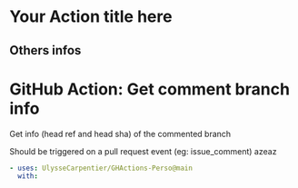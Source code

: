 # Your Action title here

## Others infos

<!-- start branding -->
<!-- end branding -->
<!-- start title -->

# GitHub Action: Get comment branch info

<!-- end title -->
<!-- start badges -->
<!-- end badges -->

<!-- start description -->

Get info (head ref and head sha) of the commented branch

Should be triggered on a pull request event (eg: issue_comment)
azeaz

<!-- end description -->
<!-- start contents -->
<!-- end contents -->
<!-- start usage -->

```yaml
- uses: UlysseCarpentier/GHActions-Perso@main
  with:
```

<!-- end usage -->
<!-- start inputs -->
<!-- end inputs -->
<!-- start outputs -->
<!-- end outputs -->
<!-- start [.github/ghadocs/examples/] -->
<!-- end [.github/ghadocs/examples/] -->
